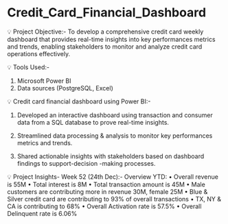 # Credit_Card_Financial_Dashboard
💡 Project Objective:-
To develop a comprehensive credit card weekly dashboard that provides real-time insights into key performances metrics and trends, enabling stakeholders to monitor and analyze credit card operations effectively.

💡 Tools Used:-
1. Microsoft Power BI
2. Data sources (PostgreSQL, Excel)

💡 Credit card financial dashboard using Power BI:-
1. Developed an interactive dashboard using transaction and consumer data from a SQL database to prove real-time insights.

2. Streamlined data processing & analysis to monitor key performances metrics and trends.

3. Shared actionable insights with stakeholders based on dashboard findings to support-decision -making processes.

💡 Project Insights- Week 52 (24th Dec):-
Overview YTD:
• Overall revenue is 55M
• Total interest is 8M
• Total transaction amount is 45M
• Male customers are contributing more in revenue 30M, female 25M
• Blue & Silver credit card are contributing to 93% of overall
transactions
• TX, NY & CA is contributing to 68%
• Overall Activation rate is 57.5%
• Overall Delinquent rate is 6.06%
